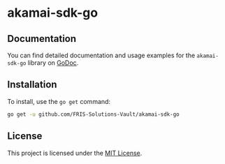 # akamai-sdk-go
## Documentation

You can find detailed documentation and usage examples for the `akamai-sdk-go` library on [GoDoc](https://pkg.go.dev/github.com/FRIS-Solutions-Vault/akamai-sdk-go).

## Installation

To install, use the `go get` command:

```sh
go get -u github.com/FRIS-Solutions-Vault/akamai-sdk-go
```


## License
This project is licensed under the [MIT License](https://choosealicense.com/licenses/mit/).
